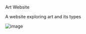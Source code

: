 Art Website 

A website exploring art and its types

![image](https://github.com/user-attachments/assets/42354733-f0ce-43c1-8a43-9c4dd98273e4)
